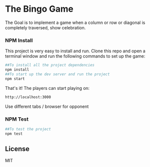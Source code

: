 # The Bingo Game

The Goal is to implement a game when a column or row or diagonal is completely traversed, show celebration.

### NPM Install
This project is very easy to install and run.
Clone this repo and open a terminal window and run the following commands to set up the game:

```sh
##To install all the project dependencies
npm install
##To start up the dev server and run the project
npm start
```

That's it! The players can start playing on:
```sh
http://localhost:3000
```

Use different tabs / browser for opponent

### NPM Test

```sh
##To test the project
npm test
```

License
----

MIT
